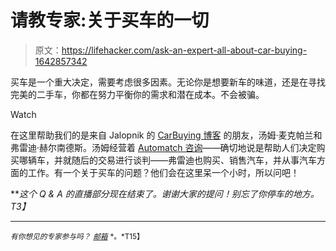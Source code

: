 # 请教专家:关于买车的一切

> 原文：<https://lifehacker.com/ask-an-expert-all-about-car-buying-1642857342>

买车是一个重大决定，需要考虑很多因素。无论你是想要新车的味道，还是在寻找完美的二手车，你都在努力平衡你的需求和潜在成本。不会被骗。

Watch

在这里帮助我们的是来自 Jalopnik 的 [CarBuying 博客](http://carbuying.jalopnik.com) 的朋友，汤姆·麦克帕兰和弗雷迪·赫尔南德斯。汤姆经营着 [Automatch 咨询](http://www.automatchconsulting.com/)——确切地说是帮助人们决定购买哪辆车，并就随后的交易进行谈判——弗雷迪也购买、销售汽车，并从事汽车方面的工作。有一个关于买车的问题？他们会在这里呆一个小时，所以问吧！

***这个 Q & A 的直播部分现在结束了。谢谢大家的提问！别忘了你停车的地方。*T3】**

* * *

<small>*有你想见的专家参与吗？*</small> [<small>*邮箱*</small>](mailto:andy@lifehacker.com) <small>*。*T15】</small>